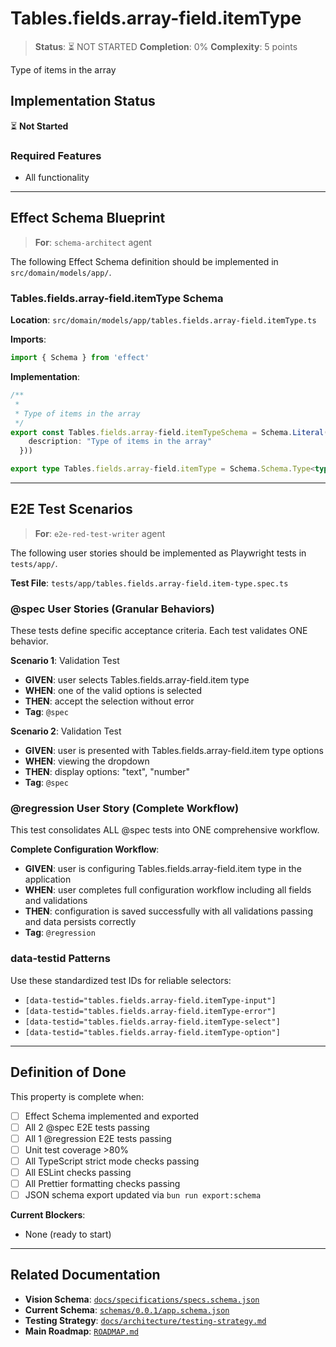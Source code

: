 # Tables.fields.array-field.itemType

> **Status**: ⏳ NOT STARTED
> **Completion**: 0%
> **Complexity**: 5 points

Type of items in the array

## Implementation Status

⏳ **Not Started**

### Required Features

- All functionality

---

## Effect Schema Blueprint

> **For**: `schema-architect` agent

The following Effect Schema definition should be implemented in `src/domain/models/app/`.

### Tables.fields.array-field.itemType Schema

**Location**: `src/domain/models/app/tables.fields.array-field.itemType.ts`

**Imports**:

```typescript
import { Schema } from 'effect'
```

**Implementation**:

```typescript
/**
 *
 * Type of items in the array
 */
export const Tables.fields.array-field.itemTypeSchema = Schema.Literal("text", "number").pipe(Schema.annotations({
    description: "Type of items in the array"
  }))

export type Tables.fields.array-field.itemType = Schema.Schema.Type<typeof Tables.fields.array-field.itemTypeSchema>
```

---

## E2E Test Scenarios

> **For**: `e2e-red-test-writer` agent

The following user stories should be implemented as Playwright tests in `tests/app/`.

**Test File**: `tests/app/tables.fields.array-field.item-type.spec.ts`

### @spec User Stories (Granular Behaviors)

These tests define specific acceptance criteria. Each test validates ONE behavior.

**Scenario 1**: Validation Test

- **GIVEN**: user selects Tables.fields.array-field.item type
- **WHEN**: one of the valid options is selected
- **THEN**: accept the selection without error
- **Tag**: `@spec`

**Scenario 2**: Validation Test

- **GIVEN**: user is presented with Tables.fields.array-field.item type options
- **WHEN**: viewing the dropdown
- **THEN**: display options: "text", "number"
- **Tag**: `@spec`

### @regression User Story (Complete Workflow)

This test consolidates ALL @spec tests into ONE comprehensive workflow.

**Complete Configuration Workflow**:

- **GIVEN**: user is configuring Tables.fields.array-field.item type in the application
- **WHEN**: user completes full configuration workflow including all fields and validations
- **THEN**: configuration is saved successfully with all validations passing and data persists correctly
- **Tag**: `@regression`

### data-testid Patterns

Use these standardized test IDs for reliable selectors:

- `[data-testid="tables.fields.array-field.itemType-input"]`
- `[data-testid="tables.fields.array-field.itemType-error"]`
- `[data-testid="tables.fields.array-field.itemType-select"]`
- `[data-testid="tables.fields.array-field.itemType-option"]`

---

## Definition of Done

This property is complete when:

- [ ] Effect Schema implemented and exported
- [ ] All 2 @spec E2E tests passing
- [ ] All 1 @regression E2E tests passing
- [ ] Unit test coverage >80%
- [ ] All TypeScript strict mode checks passing
- [ ] All ESLint checks passing
- [ ] All Prettier formatting checks passing
- [ ] JSON schema export updated via `bun run export:schema`

**Current Blockers**:

- None (ready to start)

---

## Related Documentation

- **Vision Schema**: [`docs/specifications/specs.schema.json`](../specs.schema.json)
- **Current Schema**: [`schemas/0.0.1/app.schema.json`](../../schemas/0.0.1/app.schema.json)
- **Testing Strategy**: [`docs/architecture/testing-strategy.md`](../../architecture/testing-strategy.md)
- **Main Roadmap**: [`ROADMAP.md`](../../../ROADMAP.md)
